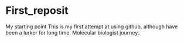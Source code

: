 # First_reposit
My starting point
This is my first attempt at using github, although have been a lurker for long time.
Molecular biologist journey..
